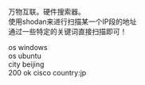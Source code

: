 万物互联。硬件搜索器。  
使用shodan来进行扫描某一个IP段的地址  
通过一些特定的关键词直接扫描即可！    

os windows   
os ubuntu  
city beijing  
200 ok cisco country:jp  